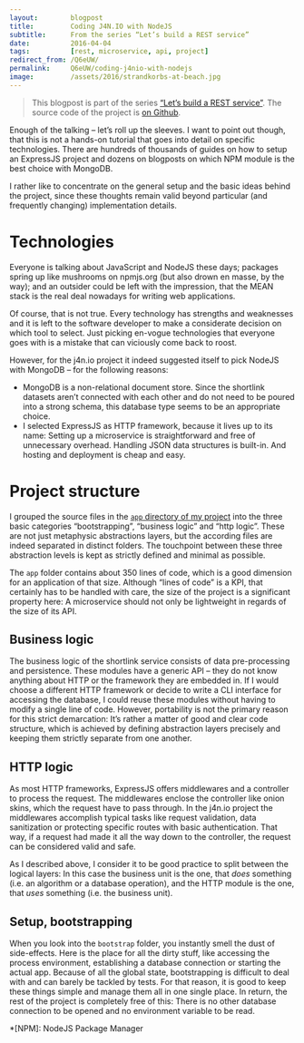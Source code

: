 ```yaml
---
layout:        blogpost
title:         Coding J4N.IO with NodeJS
subtitle:      From the series “Let’s build a REST service”
date:          2016-04-04
tags:          [rest, microservice, api, project]
redirect_from: /Q6eUW/
permalink:     Q6eUW/coding-j4nio-with-nodejs
image:         /assets/2016/strandkorbs-at-beach.jpg
---
```


> This blogpost is part of the series [“Let’s build a REST service”](/Toqw4/lets-build-a-rest-service). The source code of the project is [on Github](https://github.com/jotaen/j4n.io).

Enough of the talking – let’s roll up the sleeves. I want to point out though, that this is not a hands-on tutorial that goes into detail on specific technologies. There are hundreds of thousands of guides on how to setup an ExpressJS project and dozens on blogposts on which NPM module is the best choice with MongoDB.

I rather like to concentrate on the general setup and the basic ideas behind the project, since these thoughts remain valid beyond particular (and frequently changing) implementation details.

# Technologies

Everyone is talking about JavaScript and NodeJS these days; packages spring up like mushrooms on npmjs.org (but also drown en masse, by the way); and an outsider could be left with the impression, that the MEAN stack is the real deal nowadays for writing web applications.

Of course, that is not true. Every technology has strengths and weaknesses and it is left to the software developer to make a considerate decision on which tool to select. Just picking en-vogue technologies that everyone goes with is a mistake that can viciously come back to roost.

However, for the j4n.io project it indeed suggested itself to pick NodeJS with MongoDB – for the following reasons:

- MongoDB is a non-relational document store. Since the shortlink datasets aren’t connected with each other and do not need to be poured into a strong schema, this database type seems to be an appropriate choice.
- I selected ExpressJS as HTTP framework, because it lives up to its name: Setting up a microservice is straightforward and free of unnecessary overhead. Handling JSON data structures is built-in. And hosting and deployment is cheap and easy.

# Project structure

I grouped the source files in the [`app` directory of my project](https://github.com/jotaen/j4n.io) into the three basic categories “bootstrapping”, “business logic” and “http logic”. These are not just metaphysic abstractions layers, but the according files are indeed separated in distinct folders. The touchpoint between these three abstraction levels is kept as strictly defined and minimal as possible.

The `app` folder contains about 350 lines of code, which is a good dimension for an application of that size. Although “lines of code” is a KPI, that certainly has to be handled with care, the size of the project is a significant property here: A microservice should not only be lightweight in regards of the size of its API.

## Business logic
The business logic of the shortlink service consists of data pre-processing and persistence. These modules have a generic API – they do not know anything about HTTP or the framework they are embedded in. If I would choose a different HTTP framework or decide to write a CLI interface for accessing the database, I could reuse these modules without having to modify a single line of code. However, portability is not the primary reason for this strict demarcation: It’s rather a matter of good and clear code structure, which is achieved by defining abstraction layers precisely and keeping them strictly separate from one another.

## HTTP logic
As most HTTP frameworks, ExpressJS offers middlewares and a controller to process the request. The middlewares enclose the controller like onion skins, which the request have to pass through. In the j4n.io project the middlewares accomplish typical tasks like request validation, data sanitization or protecting specific routes with basic authentication. That way, if a request had made it all the way down to the controller, the request can be considered valid and safe.

As I described above, I consider it to be good practice to split between the logical layers: In this case the business unit is the one, that *does* something (i.e. an algorithm or a database operation), and the HTTP module is the one, that *uses* something (i.e. the business unit).

## Setup, bootstrapping
When you look into the `bootstrap` folder, you instantly smell the dust of side-effects. Here is the place for all the dirty stuff, like accessing the process environment, establishing a database connection or starting the actual app. Because of all the global state, bootstrapping is difficult to deal with and can barely be tackled by tests. For that reason, it is good to keep these things simple and manage them all in one single place. In return, the rest of the project is completely free of this: There is no other database connection to be opened and no environment variable to be read.

*[NPM]: NodeJS Package Manager

